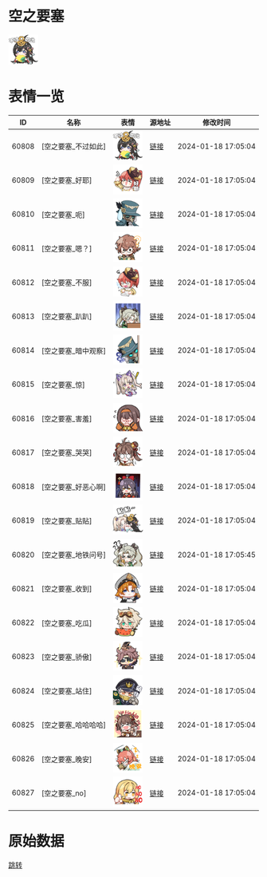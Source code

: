 # 空之要塞

<img src="./cover.png" height="60" alt="cover" />

# 表情一览

|ID|名称|表情|源地址|修改时间|
|----|----|----|----|----|
|60808|[空之要塞_不过如此]|<img src="./pic/060808_%5B空之要塞_不过如此%5D.png" height="60" alt="不过如此"/>|[链接](https://i0.hdslb.com/bfs/garb/3b5ac1ebca5cf337bb268c3498e0613735ce3728.png)|2024-01-18 17:05:04|
|60809|[空之要塞_好耶]|<img src="./pic/060809_%5B空之要塞_好耶%5D.png" height="60" alt="好耶"/>|[链接](https://i0.hdslb.com/bfs/garb/c34687e8b8beb3ec325e87d4f03b78291da464e5.png)|2024-01-18 17:05:04|
|60810|[空之要塞_呃]|<img src="./pic/060810_%5B空之要塞_呃%5D.png" height="60" alt="呃"/>|[链接](https://i0.hdslb.com/bfs/garb/e189ca45834cd6981bcc324e9eb7380eb24310ec.png)|2024-01-18 17:05:04|
|60811|[空之要塞_嗯？]|<img src="./pic/060811_%5B空之要塞_嗯？%5D.png" height="60" alt="嗯？"/>|[链接](https://i0.hdslb.com/bfs/garb/bc76e70d3cc5686a4465eab3700baf831e5a60cc.png)|2024-01-18 17:05:04|
|60812|[空之要塞_不服]|<img src="./pic/060812_%5B空之要塞_不服%5D.png" height="60" alt="不服"/>|[链接](https://i0.hdslb.com/bfs/garb/5fe8f6d744a11a757b9d7dbc1962bbde0117ae18.png)|2024-01-18 17:05:04|
|60813|[空之要塞_趴趴]|<img src="./pic/060813_%5B空之要塞_趴趴%5D.png" height="60" alt="趴趴"/>|[链接](https://i0.hdslb.com/bfs/garb/f113bbffcfc1e91ec5d8477b6af0629fb2d85dbb.png)|2024-01-18 17:05:04|
|60814|[空之要塞_暗中观察]|<img src="./pic/060814_%5B空之要塞_暗中观察%5D.png" height="60" alt="暗中观察"/>|[链接](https://i0.hdslb.com/bfs/garb/06656461acbb625bf6831e02843838ae5b3b596f.png)|2024-01-18 17:05:04|
|60815|[空之要塞_惊]|<img src="./pic/060815_%5B空之要塞_惊%5D.png" height="60" alt="惊"/>|[链接](https://i0.hdslb.com/bfs/garb/684ea326a7b63bce4bd7bb1d3d7098d6a6b8ab31.png)|2024-01-18 17:05:04|
|60816|[空之要塞_害羞]|<img src="./pic/060816_%5B空之要塞_害羞%5D.png" height="60" alt="害羞"/>|[链接](https://i0.hdslb.com/bfs/garb/5c586463466c28008530d7ae260f5c0c32014203.png)|2024-01-18 17:05:04|
|60817|[空之要塞_哭哭]|<img src="./pic/060817_%5B空之要塞_哭哭%5D.png" height="60" alt="哭哭"/>|[链接](https://i0.hdslb.com/bfs/garb/d0546576b6dacf8d1b46d30ab52fcbf3cd57a97e.png)|2024-01-18 17:05:04|
|60818|[空之要塞_好恶心啊]|<img src="./pic/060818_%5B空之要塞_好恶心啊%5D.png" height="60" alt="好恶心啊"/>|[链接](https://i0.hdslb.com/bfs/garb/90524997d6b090fe1d210c5e13319a73ecd1b7de.png)|2024-01-18 17:05:04|
|60819|[空之要塞_贴贴]|<img src="./pic/060819_%5B空之要塞_贴贴%5D.png" height="60" alt="贴贴"/>|[链接](https://i0.hdslb.com/bfs/garb/0a7f82d3b0df2ca2e55e77a2564c5eeac863b092.png)|2024-01-18 17:05:04|
|60820|[空之要塞_地铁问号]|<img src="./pic/060820_%5B空之要塞_地铁问号%5D.png" height="60" alt="地铁问号"/>|[链接](https://i0.hdslb.com/bfs/garb/888b308cd463f940dc45a49866ef8dd006096599.png)|2024-01-18 17:05:45|
|60821|[空之要塞_收到]|<img src="./pic/060821_%5B空之要塞_收到%5D.png" height="60" alt="收到"/>|[链接](https://i0.hdslb.com/bfs/garb/f8bd41ae7069189cd13755bd69db10b6a33ed622.png)|2024-01-18 17:05:04|
|60822|[空之要塞_吃瓜]|<img src="./pic/060822_%5B空之要塞_吃瓜%5D.png" height="60" alt="吃瓜"/>|[链接](https://i0.hdslb.com/bfs/garb/9c13e4716a3e0f49ac6e1d442250173f85056959.png)|2024-01-18 17:05:04|
|60823|[空之要塞_骄傲]|<img src="./pic/060823_%5B空之要塞_骄傲%5D.png" height="60" alt="骄傲"/>|[链接](https://i0.hdslb.com/bfs/garb/72b3cc2943d0aba4581c9e1db9d5b7d4bca6bb18.png)|2024-01-18 17:05:04|
|60824|[空之要塞_站住]|<img src="./pic/060824_%5B空之要塞_站住%5D.png" height="60" alt="站住"/>|[链接](https://i0.hdslb.com/bfs/garb/1d535860b4dcf8031500568f78198bdf7bba354c.png)|2024-01-18 17:05:04|
|60825|[空之要塞_哈哈哈哈]|<img src="./pic/060825_%5B空之要塞_哈哈哈哈%5D.png" height="60" alt="哈哈哈哈"/>|[链接](https://i0.hdslb.com/bfs/garb/a33d47140a4de1e87ed27073e48e96b3d242574a.png)|2024-01-18 17:05:04|
|60826|[空之要塞_晚安]|<img src="./pic/060826_%5B空之要塞_晚安%5D.png" height="60" alt="晚安"/>|[链接](https://i0.hdslb.com/bfs/garb/2fda8f7b14e03b55f357804a83ad7746e6e1c9f4.png)|2024-01-18 17:05:04|
|60827|[空之要塞_no]|<img src="./pic/060827_%5B空之要塞_no%5D.png" height="60" alt="no"/>|[链接](https://i0.hdslb.com/bfs/garb/c3aa2c82e37f2ef2a1971ba26d608b49f2e43db5.png)|2024-01-18 17:05:04|

# 原始数据

[跳转](./raw.json)

